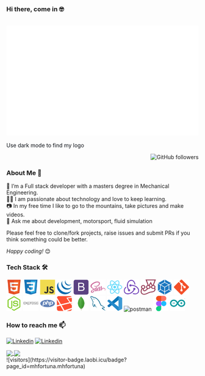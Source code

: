 ### Hi there, come in 🤓

<!--
**mhfortuna/mhfortuna** is a ✨ _special_ ✨ repository because its `README.md` (this file) appears on your GitHub profile.

Here are some ideas to get you started:

- 🔭 I’m currently working on ...
- 🌱 I’m currently learning ...
- 👯 I’m looking to collaborate on ...
- 🤔 I’m looking for help with ...
- 💬 Ask me about ...
- 📫 How to reach me: ...
- 😄 Pronouns: ...
- ⚡ Fun fact: ...
-->


<p>
    </br>
    <img src="./assets/images/mhfortuna-logo.png">
</p>
<p style="color:#0D1117">Use dark mode to find my logo</p>
<img alt="GitHub followers" src="https://img.shields.io/github/followers/mhfortuna?style=social" align="right">
<br />

### About Me 🚀
🌱 I’m a Full stack developer with a masters degree in Mechanical Engineering. </br>
👨‍💻  I am passionate about technology and love to keep learning. </br>
📷  In my free time I like to go to the mountains, take pictures and make videos. </br>
💬 Ask me about development, motorsport, fluid simulation

Please feel free to clone/fork projects, raise issues and submit PRs if you think something could be better.

_Happy coding!_ 😊

### Tech Stack 🛠

<p align="left">
<img src="https://raw.githubusercontent.com/devicons/devicon/master/icons/html5/html5-original.svg" width="40" title="HTML5" />
<img src="https://raw.githubusercontent.com/devicons/devicon/master/icons/css3/css3-original.svg" width="40" title="CSS3" />
<img src="https://raw.githubusercontent.com/devicons/devicon/master/icons/javascript/javascript-original.svg" width="40" title="Javascript" />
<img src="https://raw.githubusercontent.com/devicons/devicon/master/icons/jquery/jquery-plain.svg" width="40" title="jQuery" />
<img src="https://raw.githubusercontent.com/devicons/devicon/master/icons/bootstrap/bootstrap-plain.svg" width="40" title="Bootstrap" />
<img src="https://raw.githubusercontent.com/devicons/devicon/master/icons/sass/sass-original.svg" width="40" title="Sass" />
<img src="https://raw.githubusercontent.com/devicons/devicon/master/icons/react/react-original.svg" width="40" title="React" />
<img src="https://raw.githubusercontent.com/devicons/devicon/master/icons/redux/redux-original.svg" width="40" title="Redux" />
<img src="https://raw.githubusercontent.com/devicons/devicon/master/icons/jest/jest-plain.svg" width="40" title="Jest" />
<img src="https://raw.githubusercontent.com/devicons/devicon/master/icons/webpack/webpack-plain.svg" width="40" title="Webpack" />
<img src="https://raw.githubusercontent.com/devicons/devicon/master/icons/git/git-original.svg" width="40" title="Git" />
<img src="https://raw.githubusercontent.com/devicons/devicon/master/icons/nodejs/nodejs-plain.svg" width="40" title="Node.js" />
<img src="https://raw.githubusercontent.com/devicons/devicon/master/icons/express/express-original-wordmark.svg" width="40" title="Express" />
<img src="https://raw.githubusercontent.com/devicons/devicon/master/icons/php/php-plain.svg" width="40" title="PHP" />
<img src="https://raw.githubusercontent.com/devicons/devicon/master/icons/laravel/laravel-plain.svg" width="40" title="Laravel" />
<img src="https://raw.githubusercontent.com/devicons/devicon/master/icons/mongodb/mongodb-original.svg" width="40" title="MongoDB" />
<img src="https://raw.githubusercontent.com/devicons/devicon/master/icons/mysql/mysql-original.svg" width="40" title="MySQL" />
<img src="https://raw.githubusercontent.com/devicons/devicon/master/icons/vscode/vscode-original.svg" width="40" title="VSCode" />
<img src="https://www.vectorlogo.zone/logos/getpostman/getpostman-icon.svg" alt="postman" width="40" height="40"/> 
<img src="https://raw.githubusercontent.com/devicons/devicon/master/icons/figma/figma-original.svg" width="40" title="Figma" />
<img src="https://raw.githubusercontent.com/devicons/devicon/master/icons/arduino/arduino-original.svg" width="40" title="Arduino" />


<br>
</p>

### How to reach me 📫 
<a href="https://www.linkedin.com/in/mathias-fortuna/" ><img src="https://edent.github.io/SuperTinyIcons/images/svg/linkedin.svg" width="40" title="Linkedin" /></a>
<a href="https://www.linkedin.com/in/mathias-fortuna/" ><img src="https://edent.github.io/SuperTinyIcons/images/svg/instagram.svg" width="40" title="Linkedin" /></a>



<a href="https://github.com/anuraghazra/github-readme-stats">
  <img align="center" src="https://github-readme-stats.vercel.app/api?username=mhfortuna&count_private=true&hide=stars&show_icons=true&theme=react&hide_border=true" />
</a>
<a href="https://github.com/anuraghazra/github-readme-stats">
  <img align="center" src="https://github-readme-stats.vercel.app/api/top-langs/?username=mhfortuna&count_private=true&show_icons=true&theme=react&hide_border=true&layout=compact" />
</a>

<br />
![visitors](https://visitor-badge.laobi.icu/badge?page_id=mhfortuna.mhfortuna)

